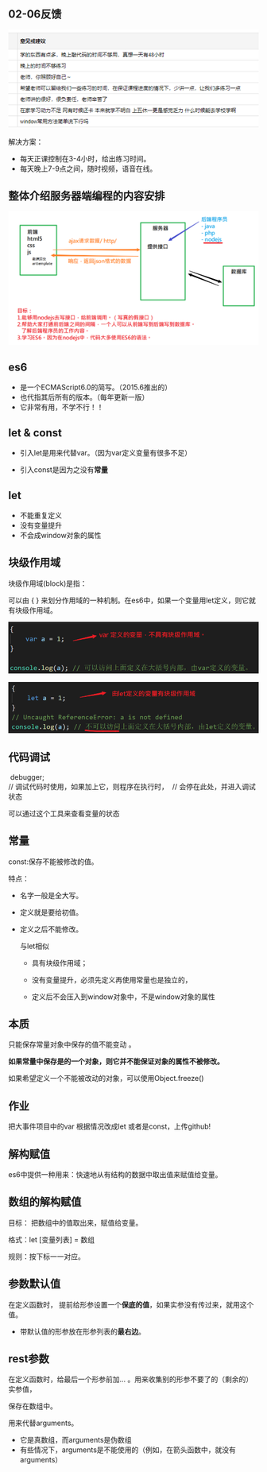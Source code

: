 ## 02-06反馈

![image-20200207085534503](asset/image-20200207085534503.png)

解决方案：

- 每天正课控制在3-4小时，给出练习时间。
- 每天晚上7-9点之间，随时视频，语音在线。



## 整体介绍服务器端编程的内容安排

![image-20200207092901565](asset/image-20200207092901565.png)



## es6

- 是一个ECMAScript6.0的简写。（2015.6推出的）
- 也代指其后所有的版本。（每年更新一版）
- 它非常有用，不学不行！！

## let & const

- 引入let是用来代替var。（因为var定义变量有很多不足）

- 引入const是因为之没有**常量**



## let

- 不能重复定义
- 没有变量提升
- 不会成window对象的属性

## 块级作用域

块级作用域(block)是指：

可以由 { } 来划分作用域的一种机制。在es6中，如果一个变量用let定义，则它就有块级作用域。

![image-20200207103134638](asset/image-20200207103134638.png)

![image-20200207103055933](asset/image-20200207103055933.png)



## 代码调试

​    debugger;    
​    // 调试代码时使用，如果加上它，则程序在执行时，
​    // 会停在此处，并进入调试状态

可以通过这个工具来查看变量的状态



## 常量

const:保存不能被修改的值。

特点：

- 名字一般是全大写。

- 定义就是要给初值。

- 定义之后不能修改。

  与let相似

  - 具有块级作用域；

  - 没有变量提升，必须先定义再使用常量也是独立的，

  - 定义后不会压入到window对象中，不是window对象的属性

  

## 本质

只能保存常量对象中保存的值不能变动 。



**如果常量中保存是的一个对象，则它并不能保证对象的属性不被修改。**



如果希望定义一个不能被改动的对象，可以使用Object.freeze()



## 作业

把大事件项目中的var 根据情况改成let 或者是const，上传github!



## 解构赋值

es6中提供一种用来：快速地从有结构的数据中取出值来赋值给变量。

## 数组的解构赋值

目标： 把数组中的值取出来，赋值给变量。

格式：let [变量列表] = 数组

规则：按下标一一对应。



## 参数默认值

在定义函数时， 提前给形参设置一个**保底的值**，如果实参没有传过来，就用这个值。

- 带默认值的形参放在形参列表的**最右边**。

  

## rest参数

在定义函数时，给最后一个形参前加...  。用来收集别的形参不要了的（剩余的）实参值，

保存在数组中。

用来代替arguments。

- 它是真数组，而arguments是伪数组
- 有些情况下，arguments是不能使用的（例如，在箭头函数中，就没有arguments）

